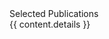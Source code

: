 <div class="h6 text-primary">
  Selected Publications
  <!-- <a href="https://scholar.google.com/citations?user={{ scholar_id }}" class="btn btn-outline-primary btn-sm float-right">Google Scholar</a> -->
</div>

<div class="container">
  <table class="table table-sm mb-4">
    {{ content.details }}
  </table>
</div>
